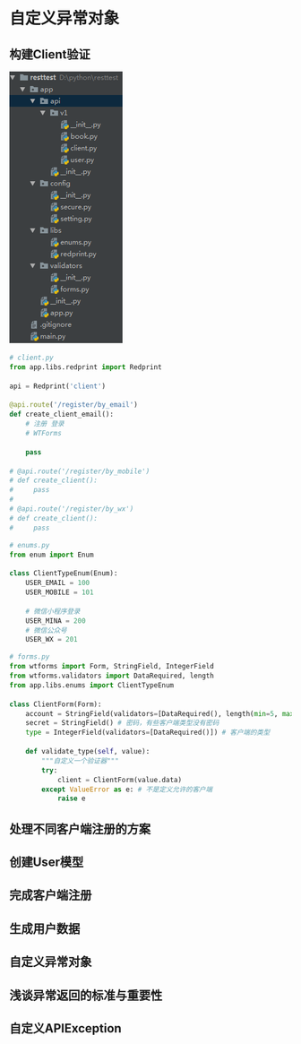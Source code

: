 # 自定义异常对象

##  构建Client验证

![](./images/3.png)

````python
# client.py
from app.libs.redprint import Redprint

api = Redprint('client')

@api.route('/register/by_email')
def create_client_email():
    # 注册 登录
    # WTForms

    pass

# @api.route('/register/by_mobile')
# def create_client():
#     pass
#
# @api.route('/register/by_wx')
# def create_client():
#     pass
````

````python
# enums.py
from enum import Enum

class ClientTypeEnum(Enum):
    USER_EMAIL = 100
    USER_MOBILE = 101

    # 微信小程序登录
    USER_MINA = 200
    # 微信公众号
    USER_WX = 201
````

````python
# forms.py
from wtforms import Form, StringField, IntegerField
from wtforms.validators import DataRequired, length
from app.libs.enums import ClientTypeEnum

class ClientForm(Form):
    account = StringField(validators=[DataRequired(), length(min=5, max=32)])# 帐号
    secret = StringField() # 密码，有些客户端类型没有密码
    type = IntegerField(validators=[DataRequired()]) # 客户端的类型

    def validate_type(self, value):
        """自定义一个验证器"""
        try:
            client = ClientForm(value.data)
        except ValueError as e: # 不是定义允许的客户端
            raise e
````

## 处理不同客户端注册的方案



## 创建User模型



## 完成客户端注册



## 生成用户数据



## 自定义异常对象



## 浅谈异常返回的标准与重要性



## 自定义APIException



